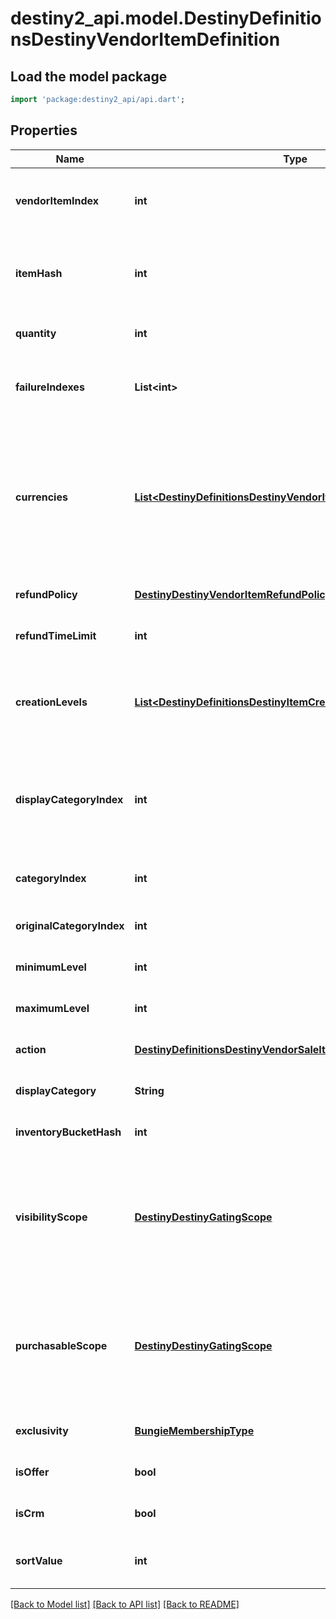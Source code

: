 # destiny2_api.model.DestinyDefinitionsDestinyVendorItemDefinition

## Load the model package
```dart
import 'package:destiny2_api/api.dart';
```

## Properties
Name | Type | Description | Notes
------------ | ------------- | ------------- | -------------
**vendorItemIndex** | **int** | The index into the DestinyVendorDefinition.saleList. This is what we use to refer to items being sold throughout live and definition data. | [optional] [default to null]
**itemHash** | **int** | The hash identifier of the item being sold (DestinyInventoryItemDefinition).  Note that a vendor can sell the same item in multiple ways, so don&#39;t assume that itemHash is a unique identifier for this entity. | [optional] [default to null]
**quantity** | **int** | The amount you will recieve of the item described in itemHash if you make the purchase. | [optional] [default to null]
**failureIndexes** | **List&lt;int&gt;** | An list of indexes into the DestinyVendorDefinition.failureStrings array, indicating the possible failure strings that can be relevant for this item. | [optional] [default to []]
**currencies** | [**List&lt;DestinyDefinitionsDestinyVendorItemQuantity&gt;**](DestinyDefinitionsDestinyVendorItemQuantity.md) | This is a pre-compiled aggregation of item value and priceOverrideList, so that we have one place to check for what the purchaser must pay for the item. Use this instead of trying to piece together the price separately.  The somewhat crappy part about this is that, now that item quantity overrides have dynamic modifiers, this will not necessarily be statically true. If you were using this instead of live data, switch to using live data. | [optional] [default to []]
**refundPolicy** | [**DestinyDestinyVendorItemRefundPolicy**](DestinyDestinyVendorItemRefundPolicy.md) | If this item can be refunded, this is the policy for what will be refundd, how, and in what time period. | [optional] [default to null]
**refundTimeLimit** | **int** | The amount of time before refundability of the newly purchased item will expire. | [optional] [default to null]
**creationLevels** | [**List&lt;DestinyDefinitionsDestinyItemCreationEntryLevelDefinition&gt;**](DestinyDefinitionsDestinyItemCreationEntryLevelDefinition.md) | The Default level at which the item will spawn. Almost always driven by an adjusto these days. Ideally should be singular. It&#39;s a long story how this ended up as a list, but there is always either going to be 0:1 of these entities. | [optional] [default to []]
**displayCategoryIndex** | **int** | This is an index specifically into the display category, as opposed to the server-side Categories (which do not need to match or pair with each other in any way: server side categories are really just structures for common validation. Display Category will let us more easily categorize items visually) | [optional] [default to null]
**categoryIndex** | **int** | The index into the DestinyVendorDefinition.categories array, so you can find the category associated with this item. | [optional] [default to null]
**originalCategoryIndex** | **int** | Same as above, but for the original category indexes. | [optional] [default to null]
**minimumLevel** | **int** | The minimum character level at which this item is available for sale. | [optional] [default to null]
**maximumLevel** | **int** | The maximum character level at which this item is available for sale. | [optional] [default to null]
**action** | [**DestinyDefinitionsDestinyVendorSaleItemActionBlockDefinition**](DestinyDefinitionsDestinyVendorSaleItemActionBlockDefinition.md) | The action to be performed when purchasing the item, if it&#39;s not just \&quot;buy\&quot;. | [optional] [default to null]
**displayCategory** | **String** | The string identifier for the category selling this item. | [optional] [default to null]
**inventoryBucketHash** | **int** | The inventory bucket into which this item will be placed upon purchase. | [optional] [default to null]
**visibilityScope** | [**DestinyDestinyGatingScope**](DestinyDestinyGatingScope.md) | The most restrictive scope that determines whether the item is available in the Vendor&#39;s inventory. See DestinyGatingScope&#39;s documentation for more information.  This can be determined by Unlock gating, or by whether or not the item has purchase level requirements (minimumLevel and maximumLevel properties). | [optional] [default to null]
**purchasableScope** | [**DestinyDestinyGatingScope**](DestinyDestinyGatingScope.md) | Similar to visibilityScope, it represents the most restrictive scope that determines whether the item can be purchased. It will at least be as restrictive as visibilityScope, but could be more restrictive if the item has additional purchase requirements beyond whether it is merely visible or not.  See DestinyGatingScope&#39;s documentation for more information. | [optional] [default to null]
**exclusivity** | [**BungieMembershipType**](BungieMembershipType.md) | If this item can only be purchased by a given platform, this indicates the platform to which it is restricted. | [optional] [default to null]
**isOffer** | **bool** | If this sale can only be performed as the result of an offer check, this is true. | [optional] [default to null]
**isCrm** | **bool** | If this sale can only be performed as the result of receiving a CRM offer, this is true. | [optional] [default to null]
**sortValue** | **int** | *if* the category this item is in supports non-default sorting, this value should represent the sorting value to use, pre-processed and ready to go. | [optional] [default to null]

[[Back to Model list]](../README.md#documentation-for-models) [[Back to API list]](../README.md#documentation-for-api-endpoints) [[Back to README]](../README.md)


